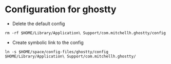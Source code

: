 # Configuration for ghostty

- Delete the default config
```shell
rm -rf $HOME/Library/Application\ Support/com.mitchellh.ghostty/config
```

- Create symbolic link to the config
```shell
ln -s $HOME/space/config-files/ghostty/config $HOME/Library/Application\ Support/com.mitchellh.ghostty/
```
